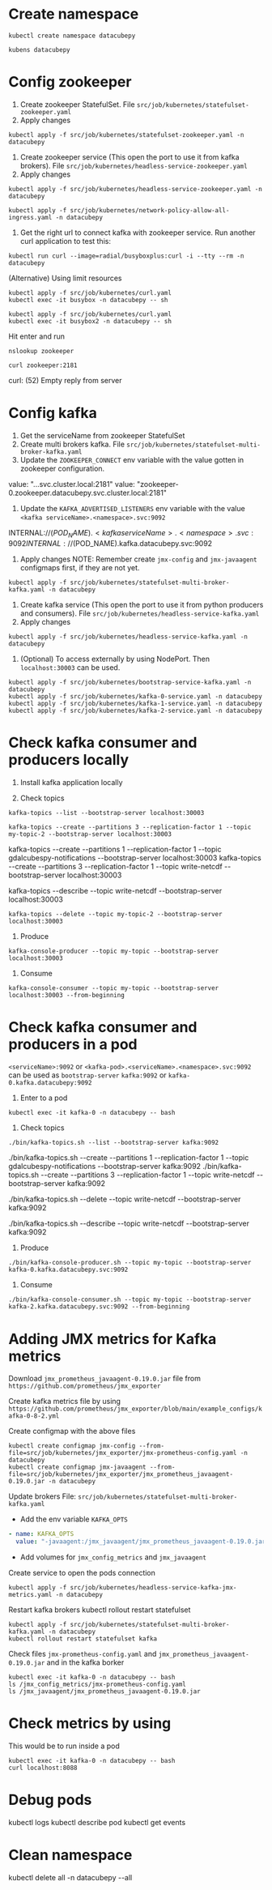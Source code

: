 
# Create namespace
```shell
kubectl create namespace datacubepy
```
```shell
kubens datacubepy
```

# Config zookeeper

1. Create zookeeper StatefulSet.
File `src/job/kubernetes/statefulset-zookeeper.yaml`
2. Apply changes
```shell
kubectl apply -f src/job/kubernetes/statefulset-zookeeper.yaml -n datacubepy
```

1. Create zookeeper service (This open the port to use it from kafka brokers).
File `src/job/kubernetes/headless-service-zookeeper.yaml`
2. Apply changes
```shell
kubectl apply -f src/job/kubernetes/headless-service-zookeeper.yaml -n datacubepy
```

```shell
kubectl apply -f src/job/kubernetes/network-policy-allow-all-ingress.yaml -n datacubepy
```

1. Get the right url to connect kafka with zookeeper service.
Run another curl application to test this:
```shell
kubectl run curl --image=radial/busyboxplus:curl -i --tty --rm -n datacubepy
```
(Alternative) Using limit resources
```shell
kubectl apply -f src/job/kubernetes/curl.yaml
kubectl exec -it busybox -n datacubepy -- sh
```

```shell
kubectl apply -f src/job/kubernetes/curl.yaml
kubectl exec -it busybox2 -n datacubepy -- sh
```

Hit enter and run
```shell
nslookup zookeeper
```

```shell
curl zookeeper:2181
```
curl: (52) Empty reply from server


# Config kafka

1. Get the serviceName from zookeeper StatefulSet
2. Create multi brokers kafka.
File `src/job/kubernetes/statefulset-multi-broker-kafka.yaml`
3. Update the `ZOOKEEPER_CONNECT` env variable with the value gotten in zookeeper configuration.

value: "<zookeeper pod name>.<zookeeper service name>.<namespace>.svc.cluster.local:2181"
value: "zookeeper-0.zookeeper.datacubepy.svc.cluster.local:2181"

1. Update the `KAFKA_ADVERTISED_LISTENERS` env variable with the value `<kafka serviceName>.<namespace>.svc:9092`

INTERNAL://$(POD_NAME).<kafka serviceName>.<namespace>.svc:9092
INTERNAL://$(POD_NAME).kafka.datacubepy.svc:9092

1. Apply changes
NOTE: Remember create `jmx-config` and `jmx-javaagent` configmaps first, if they are not yet.
```shell
kubectl apply -f src/job/kubernetes/statefulset-multi-broker-kafka.yaml -n datacubepy
```

1. Create kafka service (This open the port to use it from python producers and consumers).
File `src/job/kubernetes/headless-service-kafka.yaml`
2. Apply changes
```shell
kubectl apply -f src/job/kubernetes/headless-service-kafka.yaml -n datacubepy
```

1. (Optional) To access externally by using NodePort. Then `localhost:30003` can be used.
```shell
kubectl apply -f src/job/kubernetes/bootstrap-service-kafka.yaml -n datacubepy
kubectl apply -f src/job/kubernetes/kafka-0-service.yaml -n datacubepy
kubectl apply -f src/job/kubernetes/kafka-1-service.yaml -n datacubepy
kubectl apply -f src/job/kubernetes/kafka-2-service.yaml -n datacubepy
```


# Check kafka consumer and producers locally

1. Install kafka application locally


1. Check topics
```shell
kafka-topics --list --bootstrap-server localhost:30003
```

```shell
kafka-topics --create --partitions 3 --replication-factor 1 --topic my-topic-2 --bootstrap-server localhost:30003
```
kafka-topics --create --partitions 1 --replication-factor 1 --topic gdalcubespy-notifications --bootstrap-server localhost:30003
kafka-topics --create --partitions 3 --replication-factor 1 --topic write-netcdf --bootstrap-server localhost:30003

kafka-topics --describe --topic write-netcdf --bootstrap-server localhost:30003

```shell
kafka-topics --delete --topic my-topic-2 --bootstrap-server localhost:30003
```

1. Produce 
```shell
kafka-console-producer --topic my-topic --bootstrap-server localhost:30003
```

1. Consume
```shell
kafka-console-consumer --topic my-topic --bootstrap-server localhost:30003 --from-beginning
```

# Check kafka consumer and producers in a pod

`<serviceName>:9092` or `<kafka-pod>.<serviceName>.<namespace>.svc:9092` can be used as `bootstrap-server`
`kafka:9092` or `kafka-0.kafka.datacubepy:9092`

1. Enter to a pod
```shell
kubectl exec -it kafka-0 -n datacubepy -- bash
```

1. Check topics
```shell
./bin/kafka-topics.sh --list --bootstrap-server kafka:9092
```

./bin/kafka-topics.sh --create --partitions 1 --replication-factor 1 --topic gdalcubespy-notifications --bootstrap-server kafka:9092
./bin/kafka-topics.sh --create --partitions 3 --replication-factor 1 --topic write-netcdf --bootstrap-server kafka:9092

./bin/kafka-topics.sh --delete --topic write-netcdf --bootstrap-server kafka:9092

./bin/kafka-topics.sh --describe --topic write-netcdf --bootstrap-server kafka:9092

1. Produce
```shell
./bin/kafka-console-producer.sh --topic my-topic --bootstrap-server kafka-0.kafka.datacubepy.svc:9092
```

1. Consume
```shell
./bin/kafka-console-consumer.sh --topic my-topic --bootstrap-server kafka-2.kafka.datacubepy.svc:9092 --from-beginning
```


# Adding JMX metrics for Kafka metrics

Download `jmx_prometheus_javaagent-0.19.0.jar` file from `https://github.com/prometheus/jmx_exporter`

Create kafka metrics file by using `https://github.com/prometheus/jmx_exporter/blob/main/example_configs/kafka-0-8-2.yml`

Create configmap with the above files
```shell
kubectl create configmap jmx-config --from-file=src/job/kubernetes/jmx_exporter/jmx-prometheus-config.yaml -n datacubepy
kubectl create configmap jmx-javaagent --from-file=src/job/kubernetes/jmx_exporter/jmx_prometheus_javaagent-0.19.0.jar -n datacubepy
```

Update brokers
File: `src/job/kubernetes/statefulset-multi-broker-kafka.yaml`
- Add the env variable `KAFKA_OPTS`
```yaml
- name: KAFKA_OPTS
  value: "-javaagent:/jmx_javaagent/jmx_prometheus_javaagent-0.19.0.jar=8088:/jmx_config_metrics/jmx-prometheus-config.yaml"

```

- Add volumes for `jmx_config_metrics` and `jmx_javaagent`

Create service to open the pods connection
```shell
kubectl apply -f src/job/kubernetes/headless-service-kafka-jmx-metrics.yaml -n datacubepy
```

Restart kafka brokers
kubectl rollout restart statefulset <statefulset-name>
```shell
kubectl apply -f src/job/kubernetes/statefulset-multi-broker-kafka.yaml -n datacubepy
kubectl rollout restart statefulset kafka
```

Check files `jmx-prometheus-config.yaml` and `jmx_prometheus_javaagent-0.19.0.jar` and in the kafka borker
```shell
kubectl exec -it kafka-0 -n datacubepy -- bash
ls /jmx_config_metrics/jmx-prometheus-config.yaml
ls /jmx_javaagent/jmx_prometheus_javaagent-0.19.0.jar
```


# Check metrics by using
This would be to run inside a pod
```shell
kubectl exec -it kafka-0 -n datacubepy -- bash
curl localhost:8088
```


# Debug pods

kubectl logs <pod name>
kubectl describe pod <pod name>
kubectl get events


# Clean namespace

kubectl delete all -n datacubepy --all